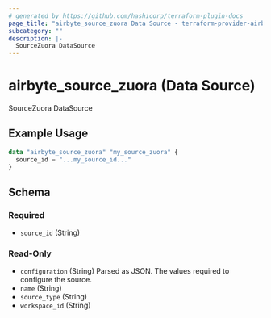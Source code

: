 ```yaml
---
# generated by https://github.com/hashicorp/terraform-plugin-docs
page_title: "airbyte_source_zuora Data Source - terraform-provider-airbyte"
subcategory: ""
description: |-
  SourceZuora DataSource
---
```


# airbyte_source_zuora (Data Source)

SourceZuora DataSource

## Example Usage

```terraform
data "airbyte_source_zuora" "my_source_zuora" {
  source_id = "...my_source_id..."
}
```

<!-- schema generated by tfplugindocs -->
## Schema

### Required

- `source_id` (String)

### Read-Only

- `configuration` (String) Parsed as JSON.
The values required to configure the source.
- `name` (String)
- `source_type` (String)
- `workspace_id` (String)


